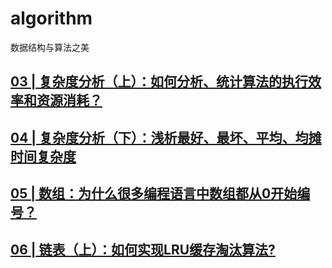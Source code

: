 # algorithm
数据结构与算法之美

## [03 | 复杂度分析（上）：如何分析、统计算法的执行效率和资源消耗？](03/3.md)
## [04 | 复杂度分析（下）：浅析最好、最坏、平均、均摊时间复杂度](04/4.md)
## [05 | 数组：为什么很多编程语言中数组都从0开始编号？](05/5.md)
## [06 | 链表（上）：如何实现LRU缓存淘汰算法?](06/6.md)